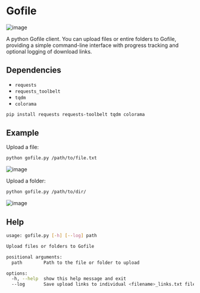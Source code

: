 # Gofile
![image](https://i.postimg.cc/Y2PpsBtf/3.png)

A python Gofile client. You can upload files or entire folders to Gofile, providing a simple command-line interface with progress tracking and optional logging of download links.

## Dependencies

- `requests`
- `requests_toolbelt`
- `tqdm`
- `colorama`

```bash
pip install requests requests-toolbelt tqdm colorama
```

## Example

Upload a file:

```bash
python gofile.py /path/to/file.txt
```
![image](https://i.postimg.cc/Mp5MLzRm/image.png)

Upload a folder:

```bash
python gofile.py /path/to/dir/
```
![image](https://i.postimg.cc/jSrMxCsx/1.png)

## Help

```bash
usage: gofile.py [-h] [--log] path

Upload files or folders to Gofile

positional arguments:
  path        Path to the file or folder to upload

options:
  -h, --help  show this help message and exit
  --log       Save upload links to individual <filename>_links.txt files

```


